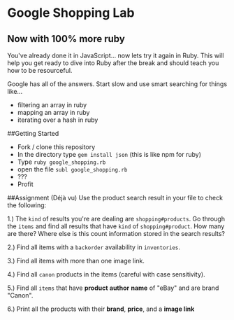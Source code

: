 # Google Shopping Lab

## Now with 100% more ruby

You've already done it in JavaScript... now lets try it again in Ruby. This will help you get ready to dive into Ruby after the break and should teach you how to be resourceful.

Google has all of the answers. Start slow and use smart searching for things like...

* filtering an array in ruby
* mapping an array in ruby
* iterating over a hash in ruby


##Getting Started

* Fork / clone this repository
* In the directory type `gem install json` (this is like npm for ruby)
* Type `ruby google_shopping.rb` 
* open the file `subl google_shopping.rb` 
* ???
* Profit


##Assignment (Déjà vu)
Use the product search result in your file to check the following:

1.) The `kind` of results you're are dealing  are `shopping#products`. Go through the `items` and find all results that have `kind` of `shopping#product`. How many are there? Where else is this count information stored in the search results?


2.) Find all items with a `backorder` availability in `inventories`.

3.) Find all items with more than one image link.


4.) Find all `canon` products in the items (careful with case sensitivity).

5.) Find all `items` that have **product** **author** **name** of "eBay" and are brand "Canon".

6.) Print all the products with their **brand**, **price**, and a **image link**